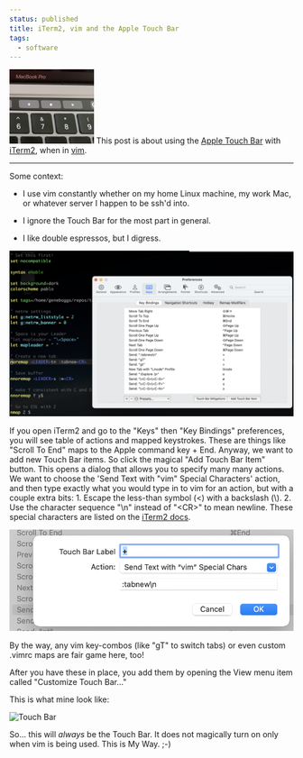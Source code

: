 ```yaml
---                                                                                                                                                                          
status: published
title: iTerm2, vim and the Apple Touch Bar
tags:
  - software
---
```


![Touch Bar](touchbar-sm.jpg)
This post is about using the [Apple Touch Bar](https://support.apple.com/guide/mac-help/touch-bar-mchlbfd5b039/mac) with [iTerm2](https://iterm2.com/), when in [vim](https://www.vim.org/).

---

Some context:

* I use vim constantly whether on my home Linux machine, my work Mac, or whatever server I happen to be ssh'd into.

* I ignore the Touch Bar for the most part in general.

* I like double espressos, but I digress.

![iterm2 keybindings](iterm2-keybindings.png)

If you open iTerm2 and go to the "Keys" then "Key Bindings" preferences, you will see table of actions and mapped keystrokes. These are things like "Scroll To End" maps to the Apple command key + End.  Anyway, we want to add new Touch Bar items.  So click the magical "Add Touch Bar Item" button.  This opens a dialog that allows you to specify many many actions.  We want to choose the 'Send Text with "vim" Special Characters' action, and then type exactly what you would type in to vim for an action, but with a couple extra bits: 1. Escape the less-than symbol (<) with a backslash (\\). 2. Use the character sequence "\n" instead of "&lt;CR>" to mean newline.  These special characters are listed on the [iTerm2 docs](https://iterm2.com/3.0/documentation-preferences.html).

![iterm2 keybinding](iterm2-keybinding.png)

By the way, any vim key-combos (like "gT" to switch tabs) or even custom .vimrc maps are fair game here, too!

After you have these in place, you add them by opening the View menu item called "Customize Touch Bar..."

This is what mine look like:

![Touch Bar](touchbar.jpg)

So... this will _always_ be the Touch Bar.  It does not magically turn on only when vim is being used.  This is My Way. ;-)